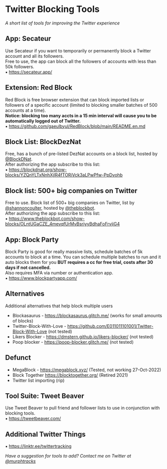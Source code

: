# Twitter Blocking Tools
_A short list of tools for improving the Twitter experience_

## App: Secateur
Use Secateur if you want to temporarily or permanently block a Twitter account and all its followers.    
Free to use, the app can block all the followers of accounts with less than 50k followers.  
▪️ https://secateur.app/ 
   
## Extension: Red Block
Red Block is free browser extension that can block imported lists or followers of a specific account (limited to blocking smaller batches of 500 accounts at a time).  
**Notice: blocking too many accts in a 15 min interval will cause you to be automatically logged out of Twitter.**  
▪️ https://github.com/gaeulbyul/RedBlock/blob/main/README.en.md  
      
## Block List: BlockDezNat  
Free, has a bunch of pre-listed DezNat accounts on a block list, hosted by [@BlockDNat](https://twitter.com/BlockDNat).    
After authorizing the app subscribe to this list:   
▪️ https://blockdnat.org/show-blocks/YZQnYLTxNnhXjlR4fTORiVck3aLPwPfw-PpDvohb  

## Block list: 500+ big companies on Twitter
Free to use. Block list of 500+ big companies on Twitter, list by [@shannoncoulter](https://twitter.com/shannoncoulter/status/1587402205447028736), hosted by [@theblockbot](https://twitter.com/TheBlockBot).  
After authorizing the app subscribe to this list:    
▪️ https://www.theblockbot.com/show-blocks/OLntUGaCZE_4mevqfUrMvBsriyyBdhaFoFrvjiG4   

## App: Block Party 
Block Party is good for really massive lists, schedule batches of 5k accounts to block at a time. You can schedule multiple batches to run and it auto blocks them for you **BUT requires a cc for free trial, costs after 30 days if not cancelled.**  
Also requires MFA via number or authentication app.  
▪️ https://www.blockpartyapp.com/  
      
## Alternatives
Additional alternatives that help block multiple users  
- Blockasaurus - https://blockasaurus.glitch.me/ (works for small amounts of blocks)  
- Twitter-Block-With-Love - https://github.com/E011011101001/Twitter-Block-With-Love (not tested)  
- Likers Blocker - https://dmstern.github.io/likers-blocker/ (not tested)  
- Poop blocker - https://poop-blocker.glitch.me/ (not tested)  

## Defunct
- MegaBlock - https://megablock.xyz/ (Tested, not working 27-Oct-2022)  
- Block Together https://blocktogether.org/ (Retired 2021)
- Twitter list importing (rip)
  
## Tool Suite: Tweet Beaver
Use Tweet Beaver to pull friend and follower lists to use in conjunction with blocking tools.  
▪️ https://tweetbeaver.com/

## Additional Twitter Things
▪️ https://linktr.ee/twittertracking 
  
  
_Have a suggestion for tools to add? Contact me on Twitter at [@murphtracks](https://twitter.com/murphtracks)_ 

